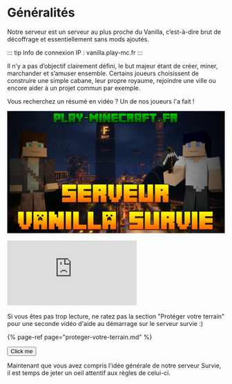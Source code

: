 # Généralités

Notre serveur est un serveur au plus proche du Vanilla, c’est-à-dire brut de décoffrage et essentiellement sans mods ajoutés.

::: tip Info de connexion
IP : vanilla.play-mc.fr
:::

Il n’y a pas d’objectif clairement défini, le but majeur étant de créer, miner, marchander et s’amuser ensemble. Certains joueurs choisissent de construire une simple cabane, leur propre royaume, rejoindre une ville ou encore aider à un projet commun par exemple.

Vous recherchez un résumé en vidéo ? Un de nos joueurs l'a fait !

[![Vidéo de présentation du serveur Vanilla](../.vuepress/assets/youtube/video_presentation_vanilla.jpg)](https://www.youtube.com/watch?v=SxMJ_jLrQ7c)

<iframe max-width=100% height=auto
  src="https://www.youtube.com/embed/SxMJ_jLrQ7c" frameborder="0"
  allow="encrypted-media"
  allowfullscreen>
</iframe>

Si vous êtes pas trop lecture, ne ratez pas la section "Protéger votre terrain" pour une seconde vidéo d'aide au démarrage sur le serveur survie :\)

{% page-ref page="proteger-votre-terrain.md" %}

<button name="button">Click me</button>

Maintenant que vous avez compris l'idée générale de notre serveur Survie, il est temps de jeter un oeil attentif aux règles de celui-ci.

